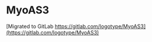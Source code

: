 # MyoAS3

[Migrated to GitLab https://gitlab.com/logotype/MyoAS3](https://gitlab.com/logotype/MyoAS3)